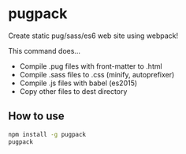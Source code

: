 # pugpack

Create static pug/sass/es6 web site using webpack!

This command does...

- Compile .pug files with front-matter to .html
- Compile .sass files to .css (minify, autoprefixer)
- Compile .js files with babel (es2015)
- Copy other files to dest directory

## How to use

```sh
npm install -g pugpack
pugpack
```
